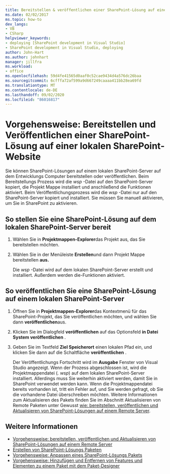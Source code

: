 ```yaml
---
title: Bereitstellen & veröffentlichen einer SharePoint-Lösung auf einer lokalen SharePoint-Website
ms.date: 02/02/2017
ms.topic: how-to
dev_langs:
- VB
- CSharp
helpviewer_keywords:
- deploying [SharePoint development in Visual Studio]
- SharePoint development in Visual Studio, deploying
author: John-Hart
ms.author: johnhart
manager: jillfra
ms.workload:
- office
ms.openlocfilehash: 59d4fe41565d0aaf0c52cae9434d4a576dc26baa
ms.sourcegitcommit: 6cfffa72af599a9d667249caaaa411bb28ea69fd
ms.translationtype: MT
ms.contentlocale: de-DE
ms.lasthandoff: 09/02/2020
ms.locfileid: "86016817"
---
```

# <a name="how-to-deploy-and-publish-a-sharepoint-solution-to-a-local-sharepoint-site"></a>Vorgehensweise: Bereitstellen und Veröffentlichen einer SharePoint-Lösung auf einer lokalen SharePoint-Website
  Sie können SharePoint-Lösungen auf einem lokalen SharePoint-Server auf dem Entwicklungs Computer bereitstellen oder veröffentlichen. Beim Bereitstellungs Prozess wird die *wsp* -Datei auf den SharePoint-Server kopiert, die Projekt Mappe installiert und anschließend die Funktionen aktiviert. Beim Veröffentlichungsprozess wird die *wsp* -Datei nur auf den SharePoint-Server kopiert und installiert. Sie müssen Sie manuell aktivieren, um Sie in SharePoint zu aktivieren.

## <a name="to-deploy-a-sharepoint-solution-to-the-local-sharepoint-server"></a>So stellen Sie eine SharePoint-Lösung auf dem lokalen SharePoint-Server bereit

1. Wählen Sie in **Projektmappen-Explorer**das Projekt aus, das Sie bereitstellen möchten.

2. Wählen Sie in der Menüleiste **Erstellen**und dann Projekt Mappe bereitstellen **aus.**

     Die *wsp* -Datei wird auf dem lokalen SharePoint-Server erstellt und installiert. Außerdem werden die-Funktionen aktiviert.

## <a name="to-publish-a-sharepoint-solution-to-a-local-sharepoint-server"></a>So veröffentlichen Sie eine SharePoint-Lösung auf einem lokalen SharePoint-Server

1. Öffnen Sie in **Projektmappen-Explorer**das Kontextmenü für das SharePoint-Projekt, das Sie veröffentlichen möchten, und wählen Sie dann **veröffentlichen**aus.

2. Klicken Sie im Dialogfeld **veröffentlichen** auf das Optionsfeld **in Datei System veröffentlichen** .

3. Geben Sie im Textfeld **Ziel Speicherort** einen lokalen Pfad ein, und klicken Sie dann auf die Schaltfläche **veröffentlichen** .

     Der Veröffentlichungs Fortschritt wird im **Ausgabe** Fenster von Visual Studio angezeigt. Wenn der Prozess abgeschlossen ist, wird die Projektmappendatei (*. wsp*) auf dem lokalen SharePoint-Server installiert. Allerdings muss Sie weiterhin aktiviert werden, damit Sie in SharePoint verwendet werden kann. Wenn die Projektmappendatei bereits vorhanden ist, tritt ein Fehler auf, und Sie werden gefragt, ob Sie die vorhandene Datei überschreiben möchten. Weitere Informationen zum Aktualisieren des Pakets finden Sie im Abschnitt Aktualisieren von Remote Paketen unter Gewusst [wie: bereitstellen, veröffentlichen und Aktualisieren von SharePoint-Lösungen auf einem Remote Server](../sharepoint/how-to-deploy-publish-and-upgrade-sharepoint-solutions-on-a-remote-server.md).

## <a name="see-also"></a>Weitere Informationen
- [Vorgehensweise: bereitstellen, veröffentlichen und Aktualisieren von SharePoint-Lösungen auf einem Remote Server](../sharepoint/how-to-deploy-publish-and-upgrade-sharepoint-solutions-on-a-remote-server.md)
- [Erstellen von SharePoint-Lösungs Paketen](../sharepoint/creating-sharepoint-solution-packages.md)
- [Vorgehensweise: Anpassen eines SharePoint-Lösungs Pakets](../sharepoint/how-to-customize-a-sharepoint-solution-package.md)
- [Vorgehensweise: Hinzufügen und Entfernen von Features und Elementen zu einem Paket mit dem Paket-Designer](../sharepoint/how-to-add-and-remove-features-and-items-to-a-package-by-using-the-package-designer.md)
